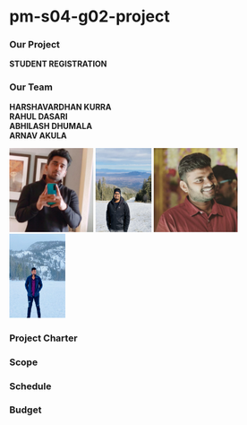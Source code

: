 # pm-s04-g02-project

### Our Project
**STUDENT REGISTRATION**

### Our Team
**HARSHAVARDHAN KURRA**<br>
**RAHUL DASARI**<br>
**ABHILASH DHUMALA**<br>
**ARNAV AKULA**<br>

<img src="images/harsha_kurra.jpg" alt="harshakurra" width="150" height="150"> <img src="images/rahul_dasari.jpg" alt="rahuldasari" width="100" height="150">  <img src="images/abhilash_dhumala.jpg" alt="abhilashdhumala" width="150" height="150"> <img src="images/arnav_akula.jpeg" alt="arnavakula" width="100" height="150">

### Project Charter

### Scope

### Schedule

### Budget
